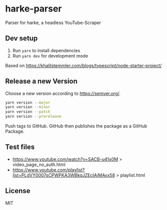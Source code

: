 # harke-parser

Parser for harke, a headless YouTube-Scraper

## Dev setup

1. Run `yarn` to install dependencies
2. Run `yarn dev` for development mode

Based on https://khalilstemmler.com/blogs/typescript/node-starter-project/

## Release a new Version

Choose a new version according to <https://semver.org/>.

```bash
yarn version --major
yarn version --minor
yarn version --patch
yarn version --prerelease
```

Push tags to GitHub.
GitHub then publishes the package as a GitHub Package.

## Test files

- https://www.youtube.com/watch?v=SACB-u41x0M > video_page_no_auth.html
- https://www.youtube.com/playlist?list=PLdVY0007sCPWPKA3WBkqJZEcIAiMAvx58 > playlist.html

## License

MIT

